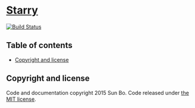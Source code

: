 # [Starry](https://github.com/LuckyStarry/Starry)
[![Build Status](https://img.shields.io/travis/LuckyStarry/Starry/master.svg)](https://travis-ci.org/LuckyStarry/Starry)

## Table of contents
- [Copyright and license](#copyright-and-license)

## Copyright and license
Code and documentation copyright 2015 Sun Bo. Code released under [the MIT license](https://github.com/LuckyStarry/Starry/blob/master/LICENSE).
